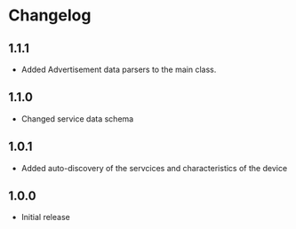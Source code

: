 # Changelog

## 1.1.1

- Added Advertisement data parsers to the main class.

## 1.1.0

- Changed service data schema

## 1.0.1

- Added auto-discovery of the servcices and characteristics of the device

## 1.0.0

- Initial release
